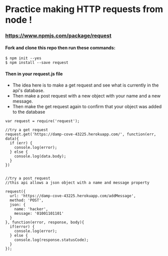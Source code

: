 # Practice making HTTP requests from node !
### https://www.npmjs.com/package/request

#### Fork and clone this repo then run these commands:

```
$ npm init --yes
$ npm install --save request
```

#### Then in your request.js file

* The idea here is to make a get request and see what is currently in the api's database.
* Then make a post request with a new object with your name and a new message.
* Then make the get request again to confirm that your object was added to the database

```
var request = require('request');

//try a get request
request.get('https://damp-cove-43225.herokuapp.com/', function(err, data){
  if (err) {
    console.log(error);
  } else {
    console.log(data.body);
  }
})


//try a post request
//this api allows a json object with a name and message property

request({
  url: 'https://damp-cove-43225.herokuapp.com/addMessage',
  method: 'POST',
  json: {
    name: 'hacker',
    message: '01001101101'
  }
}, function(error, response, body){
  if(error) {
    console.log(error);
  } else {
    console.log(response.statusCode);
  }
});



```
